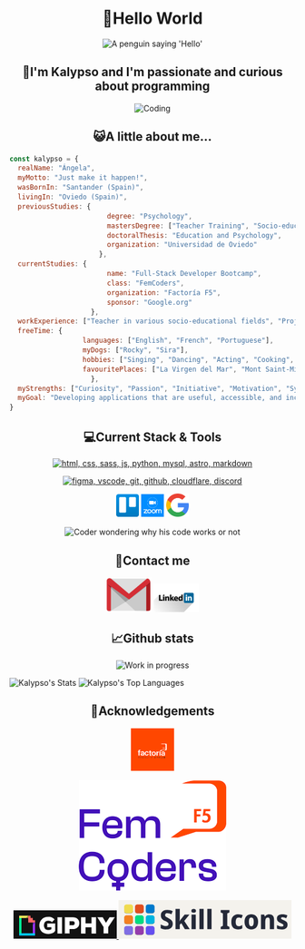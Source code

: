 <h1 align="center">👋Hello World</h2>
<p align="center">
  <img alt="A penguin saying 'Hello'" src="https://media.giphy.com/media/cJSDRt8csBx0A7YFfh/giphy.gif" width="30%" frameBorder="0" class="giphy-embed" allowFullScreen>
</p>

<h2  align="center">🚀I'm Kalypso and I'm passionate and curious about programming</h2>
<p align="center">
  <img alt="Coding" src="https://media.giphy.com/media/v1.Y2lkPTc5MGI3NjExNmswbWQyYXMzeTF2Y2pvM202NnFkbmlxMG5vMmhnYXgwZ3o0M2M2ZCZlcD12MV9pbnRlcm5hbF9naWZfYnlfaWQmY3Q9Zw/26tn33aiTi1jkl6H6/giphy.gif" width="30%" frameBorder="0" class="giphy-embed" allowFullScreen>
</p>
<h2  align="center">😺A little about me...</h2>

```javascript
const kalypso = {
  realName: "Ángela",
  myMotto: "Just make it happen!",
  wasBornIn: "Santander (Spain)",
  livingIn: "Oviedo (Spain)",
  previousStudies: {
                        degree: "Psychology",
                        mastersDegree: ["Teacher Training", "Socio-educational Intervention and Research"],
                        doctoralThesis: "Education and Psychology",
                        organization: "Universidad de Oviedo"
                      },
  currentStudies: {
                        name: "Full-Stack Developer Bootcamp",
                        class: "FemCoders",
                        organization: "Factoría F5",
                        sponsor: "Google.org"
                    },
  workExperience: ["Teacher in various socio-educational fields", "Project manager at the AINDACE Foundation (brain damage)"],
  freeTime: {
                  languages: ["English", "French", "Portuguese"],
                  myDogs: ["Rocky", "Sira"],
                  hobbies: ["Singing", "Dancing", "Acting", "Cooking", "Travelling", "Working out"],
                  favouritePlaces: ["La Virgen del Mar", "Mont Saint-Michel", "Saint-Malo", "Monte Naranco"],
                    },
  myStrengths: ["Curiosity", "Passion", "Initiative", "Motivation", "Sympathy", "Teamwork"],
  myGoal: "Developing applications that are useful, accessible, and inclusive in the fields of psychology and education"
}
```

<h2  align="center">💻Current Stack & Tools</h2>

<p align="center">
  <a href="https://skillicons.dev">
    <img src="https://skillicons.dev/icons?i=html,css,sass,js,py,mysql,astro,markdown" alt="html, css, sass, js, python, mysql, astro, markdown">
  </a>
</p>
<p align="center">
  <a href="https://skillicons.dev">
    <img src="https://skillicons.dev/icons?i=figma,vscode,git,github,cloudflare,discord" alt="figma, vscode, git, github, cloudflare, discord">
  </a>
</p>
<p align="center">
    <img src="./logoTrello.png" alt="Trello" width="40px">  
    <img src="./logoZoom.png" alt="Zoom" width="40px">
    <img src="./logoGoogle.png" alt="Google" width="40px">
</p>
<p align="center">
  <img width="30%" align="center" alt="Coder wondering why his code works or not" src="https://media.giphy.com/media/HLB0nLA36GCCo6JuB5/giphy.gif">
</p>
<h2  align="center">📩Contact me</h2>
  <p align="center">
    <a href="mailto:antunezangela89@gmail.com"><img src="./logo_gmail.png" alt="Send me an email" width="80px"></a>
    <a href="https://www.linkedin.com/in/%C3%A1ngela-ant%C3%BAnez-s%C3%A1nchez-458a8196/"><img src="./logo_linkedin.png" alt="My LinkedIn" width="80px"></a>
  </p>

<h2 align="center">📈Github stats</h2>
<p align="center">
  <img alt="Work in progress" src="https://media.giphy.com/media/VHOF8pfPZOt9p018zw/giphy.gif" width="20%" frameBorder="0" class="giphy-embed" allowFullScreen>
</p>


![Kalypso's Stats](https://github-readme-stats.vercel.app/api?username=Kalypso89&theme=dark&show_icons=true&hide_border=false&count_private=true)
![Kalypso's Top Languages](https://github-readme-stats.vercel.app/api/top-langs/?username=Kalypso89&theme=dark&show_icons=true&hide_border=false&layout=compact)


<h2 align="center">🙏Acknowledgements</h2>
<p align="center">
  <a href="https://factoriaf5.org/">
    <img src="./otrologo_f5.png" alt="Factoría F5" width="15%">
  </a>
</p>
<p align="center">
    <a href="https://femcoders.factoriaf5.org/" alt="Fem Coders" width="10px">
    <img src="./femCoders.png">
  </a>
</p>
<p align="center">
  <a href="https://giphy.com/" alt="Giphy" width="60%">
    <img src="./giphy.png">
  </a>
  <a href="https://skillicons.dev/" alt="SkillIcons" width="50%">
    <img src="./SkillIcons.png">
  </a>
</p>


<!--
**Kalypso89/Kalypso89** is a ✨ _special_ ✨ repository because its `README.md` (this file) appears on your GitHub profile.

Here are some ideas to get you started:

- 🔭 I’m currently working on ...
- 🌱 I’m currently learning ...
- 👯 I’m looking to collaborate on ...
- 🤔 I’m looking for help with ...
- 💬 Ask me about ...
- 📫 How to reach me: ...
- 😄 Pronouns: ...
- ⚡ Fun fact: ...

-->

